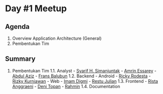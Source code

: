 # Day #1 Meetup

## Agenda
1. Overview Application Architecture (General)
2. Pembentukan Tim

## Summary
1. Pembentukan Tim
	1.1. Analyst
		- [Syarif H. Simanjuntak](https://github.com/syarifHS)
		- [Amrin Essarey](https://github.com/)
		- [Abdul Aziz](https://github.com/)
		- [Frans Balubun](https://github.com/fransiskusbalubun)
	1.2. Backend
		- Android
			- [Ricky Rodesta](https://github.com/rodesta2212)
			- [Rizky Kurniawan](https://github.com/rizkhy)
		- Web
			- [Imam Digmi](https://github.com/imamdigmi)
			- [Restu Julian](https://github.com/restujulian)
	1.3. Frontend
		- [Rista Anggraeni](github.com/ariestaanggraini)
		- [Deni Topan](https://github.com/denitopan)
		- [Rahmin](https://github.com/Rahmin20)
	1.4. Documentation
